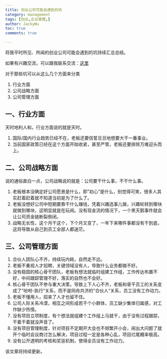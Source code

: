 ```yaml
---
title: 创业公司可能会遇到的坑
category: management
tags: [创业,企业管理,]
author: JackyWu
toc: true
comments: true

---
```


将我平时所见、所闻的创业公司可能会遇到的坑持续汇总总结。

如果有兴趣交流，可以跟我联系交流：[这里](/contact/)



对于那些坑可以从这么几个方面来分类

1. 行业方面
2. 公司战略方面
3. 公司管理方面

## 一、行业方面

天时地利人和，行业方面说的就是天时。

1. 国际/国内行业趋势已经不在，老板还要信誓旦旦地想要大干一番事业。
2. 当前国家政策已经在这个方面开始收紧，甚至严管，老板还要排除万难迎头而上。

## 二、公司战略方面

说的通俗直白一点，公司战略说的就是：公司要干什么事，不干什么事。

1. 老板根本没确定好公司愿景是什么，即”初心“是什么，别觉得可笑，很多人其实赶着赶着就不知道当初是为了什么了。
2. 老板没想好公司中短期要靠干什么赚钱，凭着兴趣选事儿做，兴趣轮转到哪块就做到哪块，这明显就是在玩闹。没有现金流的情况下，一个黑天鹅事件就会让公司资金链断裂倒闭。
3. 战略无长性，这个月干这个，下个月又变了，一年下来哪件事都没有干到底，这将导致从自己到员工全部人都迷茫。

## 三、公司管理方面

1. 合伙人团队心不齐，持续玩内耗，自然走不远。
2. 老板不重视人才招聘，关键领域没有人，导致什么业务都做不好。
3. 没有稳固的核心骨干团队，老板有想法就临时组建工作组，工作传达布置不好，中间跟踪管理不好，落实的自然也不会好。
4. 核心骨干团队不参与重大决策，导致上下人心不齐，老板和骨干员工的关系变成了”吩咐-执行“关系，而不是同舟共济的”合伙人“关系，员工没有工作动力。
5. 老板不懂用人，招来了人才也留不住。
6. 公司人际关系冷漠，相互之间形成若干个小群体，员工缺少集体归属感，对工作缺少热情。
7. 没有项目立项制度，有个想法就组建个工作组上马就干，由于没有过程跟踪，干着干着就没声音了。
8. 没有项目管理制度，针对项目不定期开大会也不频繁开小会，闹出大问题了就开个临时会议商讨怎么解决，项目过程一定是各种心乱，项目烂尾概率极高。
9. 没有公开透明的考核和奖惩机制，使得全员没有工作动力。



该文章将持续更新。